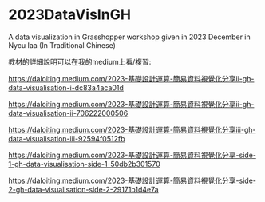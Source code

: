 # 2023DataVisInGH
A data visualization in Grasshopper workshop given in 2023 December in Nycu Iaa (In Traditional Chinese)

教材的詳細說明可以在我的medium上看/複習:

https://daloiting.medium.com/2023-基礎設計運算-簡易資料視覺化分享ii-gh-data-visualisation-i-dc83a4aca01d

https://daloiting.medium.com/2023-基礎設計運算-簡易資料視覺化分享ii-gh-data-visualisation-ii-706222000506

https://daloiting.medium.com/2023-基礎設計運算-簡易資料視覺化分享iii-gh-data-visualisation-iii-92594f0512fb

https://daloiting.medium.com/2023-基礎設計運算-簡易資料視覺化分享-side-1-gh-data-visualisation-side-1-50db2b301570

https://daloiting.medium.com/2023-基礎設計運算-簡易資料視覺化分享-side-2-gh-data-visualisation-side-2-29171b1d4e7a

